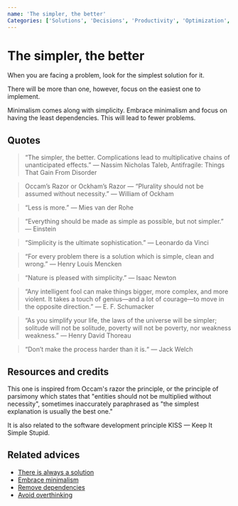 ```yaml
---
name: 'The simpler, the better'
Categories: ['Solutions', 'Decisions', 'Productivity', 'Optimization', 'Problems', 'Simplicity', 'Dependencies', 'Improvement', 'Minimalism']
---
```

# The simpler, the better

When you are facing a problem, look for the simplest solution for it.

There will be more than one, however, focus on the easiest one to implement.

Minimalism comes along with simplicity. Embrace minimalism and focus on having the least dependencies. This will lead to fewer problems.

## Quotes

> “The simpler, the better. Complications lead to multiplicative chains of unanticipated effects.” ― Nassim Nicholas Taleb, Antifragile: Things That Gain From Disorder

> Occam’s Razor or Ockham’s Razor — “Plurality should not be assumed without necessity.” — William of Ockham

> “Less is more.” — Mies van der Rohe

> “Everything should be made as simple as possible, but not simpler.” — Einstein

> “Simplicity is the ultimate sophistication.” — Leonardo da Vinci

> “For every problem there is a solution which is simple, clean and wrong.” — Henry Louis Mencken

> “Nature is pleased with simplicity.” — Isaac Newton

> “Any intelligent fool can make things bigger, more complex, and more violent. It takes a touch of genius—and a lot of courage—to move in the opposite direction.” — E. F. Schumacker

> “As you simplify your life, the laws of the universe will be simpler; solitude will not be solitude, poverty will not be poverty, nor weakness weakness.” — Henry David Thoreau

> “Don’t make the process harder than it is.“ — Jack Welch

## Resources and credits

This one is inspired from Occam's razor the principle, or the principle of parsimony which states that "entities should not be multiplied without necessity", sometimes inaccurately paraphrased as "the simplest explanation is usually the best one."

It is also related to the software development principle KISS — Keep It Simple Stupid.

## Related advices

- [There is always a solution](../There%20is%20always%20a%20solution/index.md)
- [Embrace minimalism](../Embrace%20minimalism/index.md)
- [Remove dependencies](../Remove%20dependencies/index.md)
- [Avoid overthinking](../Avoid%20overthinking/index.md)